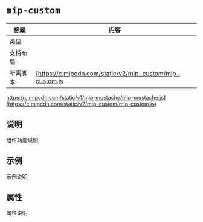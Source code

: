# `mip-custom`

标题|内容
----|----
类型|
支持布局|
所需脚本| [https://c.mipcdn.com/static/v2/mip-custom/mip-custom.js<br/>
https://c.mipcdn.com/static/v1/mip-mustache/mip-mustache.js](https://c.mipcdn.com/static/v2/mip-custom/mip-custom.js)

## 说明

组件功能说明

## 示例

示例说明

## 属性

属性说明
